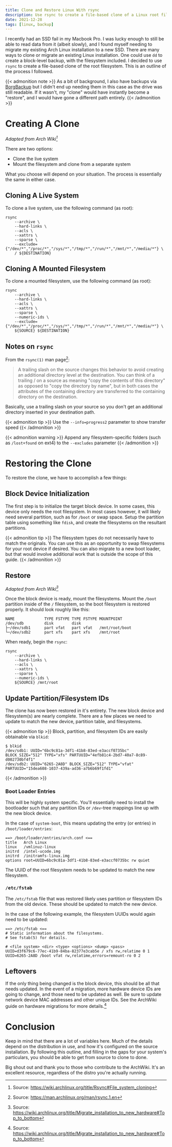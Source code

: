 ```yaml
---
title: Clone and Restore Linux With rsync
description: Use rsync to create a file-based clone of a Linux root filesystem
date: 2021-12-28
tags: [linux, backup]
---
```


I recently had an SSD fail in my Macbook Pro. I was lucky enough to still be
able to read data from it (albeit slowly), and I found myself needing to
migrate my existing Arch Linux installation to a new SSD. There are many ways
to clone or migrate an existing Linux installation. One could use `dd` to
create a block-level backup, with the filesystem included. I decided to use
`rsync` to create a file-based clone of the root filesystem. This is an outline
of the process I followed.

{{< admonition note >}}
As a bit of background, I also have backups via
[BorgBackup](https://www.borgbackup.org/) but I didn't end up needing them in
this case as the drive was still readable. If it wasn't, my "clone" would have
instantly become a "restore", and I would have gone a different path entirely.
{{< /admonition >}}

# Creating A Clone

*Adapted from Arch Wiki[^1]*

There are two options:

- Clone the live system
- Mount the filesystem and clone from a separate system

What you choose will depend on your situation. The process is essentially the
same in either case.

## Cloning A Live System

To clone a live system, use the following command (as root):

```shell
rsync
    --archive \
    --hard-links \
    --acls \
    --xattrs \
    --sparse \
    --exclude={"/dev/*","/proc/*","/sys/*","/tmp/*","/run/*","/mnt/*","/media/*"} \
    / ${DESTINATION}
```

## Cloning A Mounted Filesystem

To clone a mounted filesystem, use the following command (as root):

```shell
rsync
    --archive \
    --hard-links \
    --acls \
    --xattrs \
    --sparse \
    --numeric-ids \
    --exclude={"/dev/*","/proc/*","/sys/*","/tmp/*","/run/*","/mnt/*","/media/*"} \
    ${SOURCE} ${DESTINATION}
```

## Notes on `rsync`

From the `rsync(1)` man page[^2]:

> A trailing slash on the source changes this behavior to avoid creating an
additional directory level at the destination. You can think of a trailing / on
a source as meaning "copy the contents of this directory" as opposed to "copy
the directory by name", but in both cases the attributes of the containing
directory are transferred to the containing directory on the destination.

Basically, use a trailing slash on your source so you don't get an additional
directory inserted in your destination path.

{{< admonition tip >}}
Use the `--info=progress2` parameter to show transfer speed
{{< /admonition >}}

{{< admonition warning >}}
Append any filesystem-specific folders (such as `/lost+found` on ext4) to the
`--excludes` parameter
{{< /admonition >}}

# Restoring the Clone

To restore the clone, we have to accomplish a few things:

## Block Device Initialization

The first step is to initialize the target block device. In some cases, this
device only needs the root filesystem. In most cases however, it will likely
need several partition, such as for `/boot` or swap space. Setup the partition table using something like
`fdisk`, and create the filesystems on the resultant partitions.

{{< admonition tip >}}
The filesystem types do not necessarily have to match the originals. You can
use this as an opportunity to swap filesystems for your root device if desired. 
You can also migrate to a new boot loader, but that would involve additional
work that is outside the scope of this guide.
{{< /admonition >}}

## Restore

*Adapted from Arch Wiki[^3]*

Once the block device is ready, mount the filesystems. Mount the `/boot`
partition inside of the `/` filesystem, so the boot filesystem is restored
properly. It should look roughly like this:

```shell
NAME             TYPE FSTYPE TYPE FSTYPE MOUNTPOINT
/dev/sdb         disk        disk
├─/dev/sdb1      part vfat   part vfat   /mnt/root/boot
└─/dev/sdb2      part xfs    part xfs    /mnt/root
```

When ready, begin the `rsync`:

```shell
rsync
    --archive \
    --hard-links \
    --acls \
    --xattrs \
    --sparse \
    --numeric-ids \
    ${SOURCE} /mnt/root
```

## Update Partition/Filesystem IDs

The clone has now been restored in it's entirety. The new block device and
filesystem(s) are nearly complete. There are a few places we need to update to
match the new device, partition table, and filesystems.

{{< admonition tip >}}
Block, partition, and filesystem IDs are easily obtainable via `blkid`:

```shell
$ blkid
/dev/sdb1: UUID="6bc9c81a-3df1-41b8-83ed-e3accf0735bc" BLOCK_SIZE="512" TYPE="xfs" PARTUUID="4efb81c4-2bd7-40a7-8c89-d002730bf4f1"
/dev/sdb2: UUID="6265-2A8D" BLOCK_SIZE="512" TYPE="vfat" PARTUUID="15dea608-1037-439a-ad36-a7b6b69f1fd1"
```
{{< /admonition >}}

### Boot Loader Entries

This will be highly system specific. You'll essentially need to install the
bootloader such that any partition IDs or `/dev`-tree mappings line up with
the new block device.

In the case of `system-boot`, this means updating the entry (or entries) in
`/boot/loader/entries`:

```
==> /boot/loader/entries/arch.conf <==
title   Arch Linux
linux   /vmlinuz-linux
initrd  /intel-ucode.img
initrd  /initramfs-linux.img
options root=UUID=6bc9c81a-3df1-41b8-83ed-e3accf0735bc rw quiet
```

The UUID of the root filesystem needs to be updated to match the new
filesystem.

### `/etc/fstab`

The `/etc/fstab` file that was restored likely uses partition or filesystem IDs from the
old device. These should be updated to match the new device.

In the case of the following example, the filesystem UUIDs would again need to
be updated:

```
==> /etc/fstab <==
# Static information about the filesystems.
# See fstab(5) for details.

# <file system> <dir> <type> <options> <dump> <pass>
UUID=d3f679c6-77ec-41b9-84ba-82377e3cab5e / xfs rw,relatime 0 1
UUID=6265-2A8D /boot vfat rw,relatime,errors=remount-ro 0 2
```

## Leftovers

If the only thing being changed is the block device, this should be all that
needs updated. In the event of a migration, more hardware device IDs are going
to change, and those need to be updated as well. Be sure to update network
device MAC addresses and other unique IDs. See the ArchWiki guide on hardware
migrations for more details.[^3]

# Conclusion

Keep in mind that there are a lot of variables here. Much of the details
depend on the distribution in use, and how it's configured on the source
installation. By following this outline, and filling in the gaps for your
system's particulars, you should be able to get from source to clone to done.

Big shout out and thank you to those who contribute to the ArchWiki. It's an
excellent resource, regardless of the distro you're actually running.


[^1]: Source: https://wiki.archlinux.org/title/Rsync#File_system_cloning
[^2]: Source: https://man.archlinux.org/man/rsync.1.en
[^3]: Source: https://wiki.archlinux.org/title/Migrate_installation_to_new_hardware#Top_to_bottom
